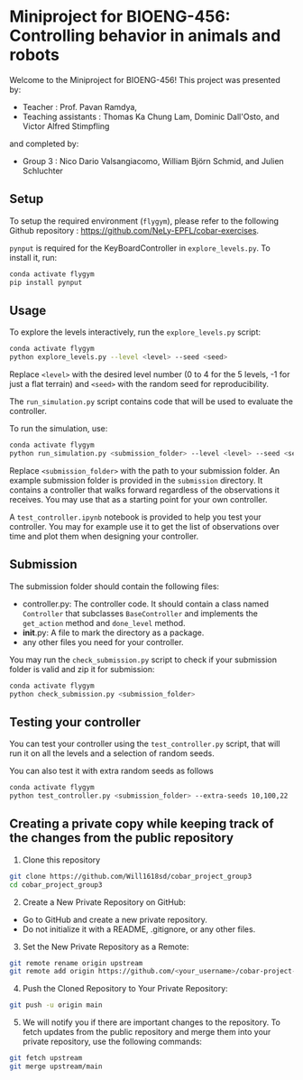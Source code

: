 # Miniproject for BIOENG-456: Controlling behavior in animals and robots

Welcome to the Miniproject for BIOENG-456!
This project was presented by:
- Teacher : Prof. Pavan Ramdya,
- Teaching assistants : Thomas Ka Chung Lam, Dominic Dall'Osto, and Victor Alfred Stimpfling

and completed by: 
- Group 3 : Nico Dario Valsangiacomo, William Björn Schmid, and Julien Schluchter

## Setup
To setup the required environment (`flygym`), please refer to the following Github repository : https://github.com/NeLy-EPFL/cobar-exercises. 

`pynput` is required for the KeyBoardController in `explore_levels.py`. To install it, run:
```bash
conda activate flygym
pip install pynput
```

## Usage
To explore the levels interactively, run the `explore_levels.py` script:
```bash
conda activate flygym
python explore_levels.py --level <level> --seed <seed>
```
Replace `<level>` with the desired level number (0 to 4 for the 5 levels, -1 for just a flat terrain) and `<seed>` with the random seed for reproducibility.

The `run_simulation.py` script contains code that will be used to evaluate the controller.

To run the simulation, use:
```bash
conda activate flygym
python run_simulation.py <submission_folder> --level <level> --seed <seed> --progress --max-steps 10000
```

Replace `<submission_folder>` with the path to your submission folder. An example submission folder is provided in the `submission` directory. It contains a controller that walks forward regardless of the observations it receives. You may use that as a starting point for your own controller.

A `test_controller.ipynb` notebook is provided to help you test your controller. You may for example use it to get the list of observations over time and plot them when designing your controller.

## Submission
The submission folder should contain the following files:
- controller.py: The controller code. It should contain a class named `Controller` that subclasses `BaseController` and implements the `get_action` method and `done_level` method.
- __init__.py: A file to mark the directory as a package.
- any other files you need for your controller.

You may run the `check_submission.py` script to check if your submission folder is valid and zip it for submission:
```bash
conda activate flygym
python check_submission.py <submission_folder>
```

## Testing your controller

You can test your controller using the `test_controller.py` script, that will run it on all the levels and a selection of random seeds.

You can also test it with extra random seeds as follows

```bash
conda activate flygym
python test_controller.py <submission_folder> --extra-seeds 10,100,22
```

## Creating a private copy while keeping track of the changes from the public repository
1. Clone this repository
```sh
git clone https://github.com/Will1618sd/cobar_project_group3
cd cobar_project_group3
```
2. Create a New Private Repository on GitHub:
- Go to GitHub and create a new private repository.
- Do not initialize it with a README, .gitignore, or any other files.
3. Set the New Private Repository as a Remote:
```sh
git remote rename origin upstream
git remote add origin https://github.com/<your_username>/cobar-project-2025
```
4. Push the Cloned Repository to Your Private Repository:
```sh
git push -u origin main
```
5. We will notify you if there are important changes to the repository. To fetch updates from the public repository and merge them into your private repository, use the following commands:
```sh
git fetch upstream
git merge upstream/main
```
